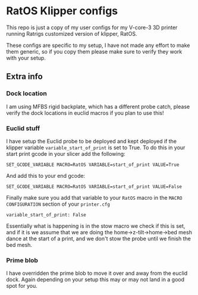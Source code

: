 # RatOS Klipper configs

This repo is just a copy of my user configs for my V-core-3 3D printer running Ratrigs customized version of klipper, RatOS.

These configs are specific to my setup, I have not made any effort to make them generic, so if you copy them please make sure
to verify they work with your setup.

## Extra info

### Dock location

I am using MFBS rigid backplate, which has a different probe catch, please verify the dock locations in euclid macros if you plan to use this!

### Euclid stuff

I have setup the Euclid probe to be deployed and kept deployed if the klipper variable `variable_start_of_print` is set to True. 
To do this in your start print gcode in your slicer add the following:

```gcode
SET_GCODE_VARIABLE MACRO=RatOS VARIABLE=start_of_print VALUE=True
```

And add this to your end gcode:

```gcode
SET_GCODE_VARIABLE MACRO=RatOS VARIABLE=start_of_print VALUE=False
```

Finally make sure you add that variable to your `RatOS` macro in the `MACRO CONFIGURATION` section of your `printer.cfg`

```gcode
variable_start_of_print: False
```

Essentially what is happening is in the stow macro we check if this is set, and if it is we assume that we are doing the 
home->z-tilt->home->bed mesh dance at the start of a print, and we don't stow the probe until we finish the bed mesh.

### Prime blob

I have overridden the prime blob to move it over and away from the euclid dock. Again depending on your setup this may or
may not land in a good spot for you.
